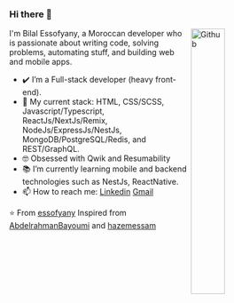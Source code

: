 ### Hi there 👋

<img width="35%" align="right" alt="Github" src="https://user-images.githubusercontent.com/48678280/88862734-4903af80-d201-11ea-968b-9c939d88a37c.gif" />

I'm Bilal Essofyany, a Moroccan developer who is passionate about writing code, solving problems, automating stuff, and building web and mobile apps.

- ✔️ I’m a Full-stack developer (heavy front-end).
- 🧱 My current stack: HTML, CSS/SCSS, Javascript/Typescript, ReactJs/NextJs/Remix, NodeJs/ExpressJs/NestJs, MongoDB/PostgreSQL/Redis, and REST/GraphQL.
- 🤓 Obsessed with Qwik and Resumability
- 📚 I’m currently learning mobile and backend technologies such as NestJs, ReactNative.
- 📫 How to reach me: [Linkedin](https://www.linkedin.com/in/bilal-essofyany-38b747180/) [Gmail](mailto:soufyani.bilal@gmail.com)

⭐️ From [essofyany](https://github.com/essofyany)
Inspired from [AbdelrahmanBayoumi](https://github.com/abdelrahmanbayoumi) and [hazemessam](https://github.com/hazemessam)
